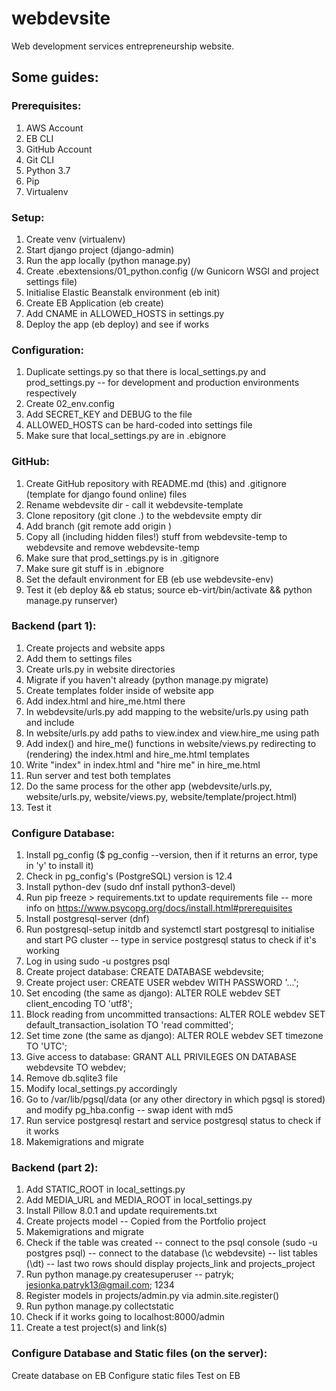 # webdevsite
Web development services entrepreneurship website.

## Some guides:

### Prerequisites:
1. AWS Account
2. EB CLI
3. GitHub Account
4. Git CLI
5. Python 3.7
6. Pip
7. Virtualenv

### Setup:

1. Create venv (virtualenv)
2. Start django project (django-admin)
3. Run the app locally (python manage.py)
4. Create .ebextensions/01_python.config (/w Gunicorn WSGI and project settings file)
5. Initialise Elastic Beanstalk environment (eb init)
6. Create EB Application (eb create)
7. Add CNAME in ALLOWED_HOSTS in settings.py
8. Deploy the app (eb deploy) and see if works

### Configuration:
1. Duplicate settings.py so that there is local_settings.py and prod_settings.py
  -- for development and production environments respectively
2. Create 02_env.config
3. Add SECRET_KEY and DEBUG to the file
4. ALLOWED_HOSTS can be hard-coded into settings file
5. Make sure that local_settings.py are in .ebignore

### GitHub:
1. Create GitHub repository with README.md (this) and .gitignore (template for django found online) files
2. Rename webdevsite dir - call it webdevsite-template
3. Clone repository (git clone <URL> .) to the webdevsite empty dir
4. Add branch (git remote add origin <URL>)
5. Copy all (including hidden files!) stuff from webdevsite-temp to webdevsite and remove webdevsite-temp
6. Make sure that prod_settings.py is in .gitignore
7. Make sure git stuff is in .ebignore
8. Set the default environment for EB (eb use webdevsite-env)
9. Test it (eb deploy && eb status; source eb-virt/bin/activate && python manage.py runserver)

### Backend (part 1):
1. Create projects and website apps
2. Add them to settings files
3. Create urls.py in website directories
4. Migrate if you haven't already (python manage.py migrate)
5. Create templates folder inside of website app
6. Add index.html and hire_me.html there
7. In webdevsite/urls.py add mapping to the website/urls.py using path and include
8. In website/urls.py add paths to view.index and view.hire_me using path
9. Add index() and hire_me() functions in website/views.py redirecting to (rendering) the index.html and hire_me.html templates
10. Write "index" in index.html and "hire me" in hire_me.html
10. Run server and test both templates
11. Do the same process for the other app (webdevsite/urls.py, website/urls.py, website/views.py, website/template/project.html)
12. Test it

### Configure Database:
1. Install pg_config ($ pg_config --version, then if it returns an error, type in 'y' to install it)
2. Check in pg_config's (PostgreSQL) version is 12.4
3. Install python-dev (sudo dnf install python3-devel)
4. Run pip freeze > requirements.txt to update requirements file
  -- more info on https://www.psycopg.org/docs/install.html#prerequisites
5. Install postgresql-server (dnf)
6. Run postgresql-setup initdb and systemctl start postgresql to initialise and start PG cluster
  -- type in service postgresql status to check if it's working
7. Log in using sudo -u postgres psql
8. Create project database: CREATE DATABASE webdevsite;
9. Create project user: CREATE USER webdev WITH PASSWORD '...';
10. Set encoding (the same as django): ALTER ROLE webdev SET client_encoding TO 'utf8';
11. Block reading from uncommitted transactions: ALTER ROLE webdev SET default_transaction_isolation TO 'read committed';
12. Set time zone (the same as django): ALTER ROLE webdev SET timezone TO 'UTC';
13. Give access to database: GRANT ALL PRIVILEGES ON DATABASE webdevsite TO webdev;
14. Remove db.sqlite3 file
15. Modify local_settings.py accordingly
16. Go to /var/lib/pgsql/data (or any other directory in which pgsql is stored) and modify pg_hba.config
  -- swap ident with md5
17. Run service postgresql restart and service postgresql status to check if it works
16. Makemigrations and migrate

### Backend (part 2):
1. Add STATIC_ROOT in local_settings.py
2. Add MEDIA_URL and MEDIA_ROOT in local_settings.py
3. Install Pillow 8.0.1 and update requirements.txt
4. Create projects model
  -- Copied from the Portfolio project
5. Makemigrations and migrate
6. Check if the table was created
  -- connect to the psql console (sudo -u postgres psql)
  -- connect to the database (\\c webdevsite)
  -- list tables (\\dt)
  -- last two rows should display projects_link and projects_project
7. Run python manage.py createsuperuser
  -- patryk; jesionka.patryk13@gmail.com; 1234
8. Register models in projects/admin.py via admin.site.register(<ModelName>)
9. Run python manage.py collectstatic
10. Check if it works going to localhost:8000/admin
11. Create a test project(s) and link(s)

### Configure Database and Static files (on the server):
Create database on EB
Configure static files
Test on EB
